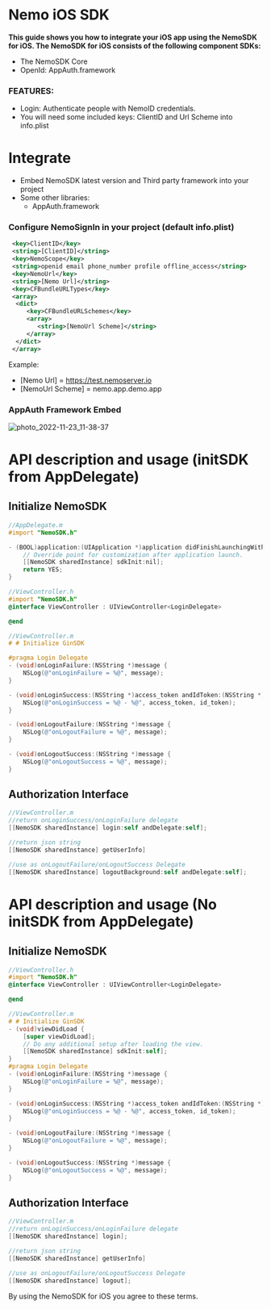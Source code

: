# Nemo iOS SDK

**This guide shows you how to integrate your iOS app using the NemoSDK for iOS. The NemoSDK for iOS consists of the following component SDKs:**
  - The NemoSDK Core
  - OpenId: AppAuth.framework
  

### FEATURES:
  - Login: Authenticate people with NemoID credentials.
  - You will need some included keys: ClientID and Url Scheme into info.plist
  
# Integrate

- Embed NemoSDK latest version and Third party framework into your project
- Some other libraries: 
  - AppAuth.framework

### Configure NemoSignIn in your project (default info.plist)
  ```xml
   <key>ClientID</key>
   <string>[ClientID]</string>
   <key>NemoScope</key>
   <string>openid email phone_number profile offline_access</string>
   <key>NemoUrl</key>
   <string>[Nemo Url]</string>
   <key>CFBundleURLTypes</key>
   <array>
    <dict>
       <key>CFBundleURLSchemes</key>
       <array>
          <string>[NemoUrl Scheme]</string>
       </array>
    </dict>
   </array>
  ```
  Example: 
  + [Nemo Url] = https://test.nemoserver.io
  + [NemoUrl Scheme] = nemo.app.demo.app
### AppAuth Framework Embed
![photo_2022-11-23_11-38-37](https://user-images.githubusercontent.com/94542020/203470313-a5eed93b-1e10-43cd-bee2-bf95c4bd5768.jpg)

# API description and usage (initSDK from AppDelegate)
## Initialize NemoSDK
```objectivec
//AppDelegate.m
#import "NemoSDK.h"

- (BOOL)application:(UIApplication *)application didFinishLaunchingWithOptions:(NSDictionary *)launchOptions {
    // Override point for customization after application launch.
    [[NemoSDK sharedInstance] sdkInit:nil];
    return YES;
}
```
```objectivec
//ViewController.h
#import "NemoSDK.h"
@interface ViewController : UIViewController<LoginDelegate>

@end

//ViewController.m
# # Initialize GinSDK

#pragma Login Delegate
- (void)onLoginFailure:(NSString *)message {
    NSLog(@"onLoginFailure = %@", message);
}

- (void)onLoginSuccess:(NSString *)access_token andIdToken:(NSString *)id_token {
    NSLog(@"onLoginSuccess = %@ - %@", access_token, id_token);
}

- (void)onLogoutFailure:(NSString *)message {
    NSLog(@"onLogoutFailure = %@", message);
}

- (void)onLogoutSuccess:(NSString *)message {
    NSLog(@"onLogoutSuccess = %@", message);
}
```

## Authorization Interface
```objectivec
//ViewController.m
//return onLoginSuccess/onLoginFailure delegate
[[NemoSDK sharedInstance] login:self andDelegate:self];

//return json string
[[NemoSDK sharedInstance] getUserInfo]

//use as onLogoutFailure/onLogoutSuccess Delegate
[[NemoSDK sharedInstance] logoutBackground:self andDelegate:self];
```

# API description and usage (No initSDK from AppDelegate)
## Initialize NemoSDK
```objectivec
//ViewController.h
#import "NemoSDK.h"
@interface ViewController : UIViewController<LoginDelegate>

@end
```
```objectivec
//ViewController.m
# # Initialize GinSDK
- (void)viewDidLoad {
    [super viewDidLoad];
    // Do any additional setup after loading the view.
    [[NemoSDK sharedInstance] sdkInit:self];
}
#pragma Login Delegate
- (void)onLoginFailure:(NSString *)message {
    NSLog(@"onLoginFailure = %@", message);
}

- (void)onLoginSuccess:(NSString *)access_token andIdToken:(NSString *)id_token {
    NSLog(@"onLoginSuccess = %@ - %@", access_token, id_token);
}

- (void)onLogoutFailure:(NSString *)message {
    NSLog(@"onLogoutFailure = %@", message);
}

- (void)onLogoutSuccess:(NSString *)message {
    NSLog(@"onLogoutSuccess = %@", message);
}
```

## Authorization Interface
```objectivec
//ViewController.m
//return onLoginSuccess/onLoginFailure delegate
[[NemoSDK sharedInstance] login];

//return json string
[[NemoSDK sharedInstance] getUserInfo]

//use as onLogoutFailure/onLogoutSuccess Delegate
[[NemoSDK sharedInstance] logout];
```

By using the NemoSDK for iOS you agree to these terms.
